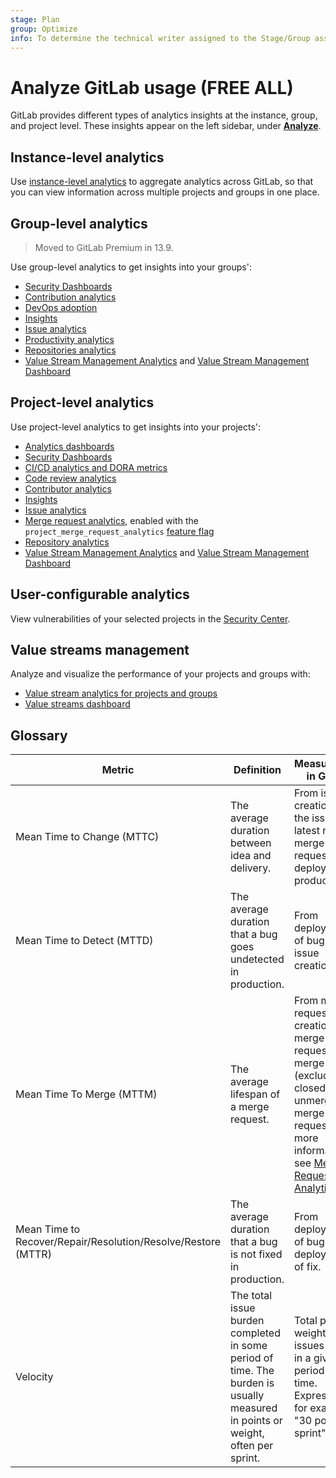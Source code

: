 ```yaml
---
stage: Plan
group: Optimize
info: To determine the technical writer assigned to the Stage/Group associated with this page, see https://handbook.gitlab.com/handbook/product/ux/technical-writing/#assignments
---
```


# Analyze GitLab usage **(FREE ALL)**

GitLab provides different types of analytics insights at the instance, group, and project level.
These insights appear on the left sidebar, under [**Analyze**](../project/settings/project_features_permissions.md#disable-project-analytics).

## Instance-level analytics

Use [instance-level analytics](../../administration/analytics/index.md) to aggregate analytics across GitLab,
so that you can view information across multiple projects and groups in one place.

## Group-level analytics

> Moved to GitLab Premium in 13.9.

Use group-level analytics to get insights into your groups':

- [Security Dashboards](../application_security/security_dashboard/index.md)
- [Contribution analytics](../group/contribution_analytics/index.md)
- [DevOps adoption](../group/devops_adoption/index.md)
- [Insights](../group/insights/index.md)
- [Issue analytics](../group/issues_analytics/index.md)
- [Productivity analytics](productivity_analytics.md)
- [Repositories analytics](../group/repositories_analytics/index.md)
- [Value Stream Management Analytics](../group/value_stream_analytics/index.md) and [Value Stream Management Dashboard](value_streams_dashboard.md)

## Project-level analytics

Use project-level analytics to get insights into your projects':

- [Analytics dashboards](analytics_dashboards.md)
- [Security Dashboards](../application_security/security_dashboard/index.md)
- [CI/CD analytics and DORA metrics](ci_cd_analytics.md)
- [Code review analytics](code_review_analytics.md)
- [Contributor analytics](../../user/analytics/contributor_analytics.md)
- [Insights](../project/insights/index.md)
- [Issue analytics](../../user/analytics/issue_analytics.md)
- [Merge request analytics](merge_request_analytics.md), enabled with the `project_merge_request_analytics`
  [feature flag](../../development/feature_flags/index.md#enabling-a-feature-flag-locally-in-development)
- [Repository analytics](repository_analytics.md)
- [Value Stream Management Analytics](../group/value_stream_analytics/index.md) and [Value Stream Management Dashboard](value_streams_dashboard.md)

## User-configurable analytics

View vulnerabilities of your selected projects in the [Security Center](../application_security/security_dashboard/index.md#security-center).

## Value streams management

Analyze and visualize the performance of your projects and groups with:

- [Value stream analytics for projects and groups](../group/value_stream_analytics/index.md)
- [Value streams dashboard](value_streams_dashboard.md)

## Glossary

| Metric | Definition | Measurement in GitLab |
| ------ | ---------- | --------------------- |
| Mean Time to Change (MTTC) | The average duration between idea and delivery. | From issue creation to the issue's latest related merge request's deployment to production. |
| Mean Time to Detect (MTTD) | The average duration that a bug goes undetected in production. | From deployment of bug to issue creation. |
| Mean Time To Merge (MTTM) | The average lifespan of a merge request. | From merge request creation to merge request merge (excluding closed and unmerged merge requests). For more information, see [Merge Request Analytics](merge_request_analytics.md). |
| Mean Time to Recover/Repair/Resolution/Resolve/Restore (MTTR) | The average duration that a bug is not fixed in production. | From deployment of bug to deployment of fix. |
| Velocity | The total issue burden completed in some period of time. The burden is usually measured in points or weight, often per sprint. | Total points or weight of issues closed in a given period of time. Expressed as, for example, "30 points per sprint". |
